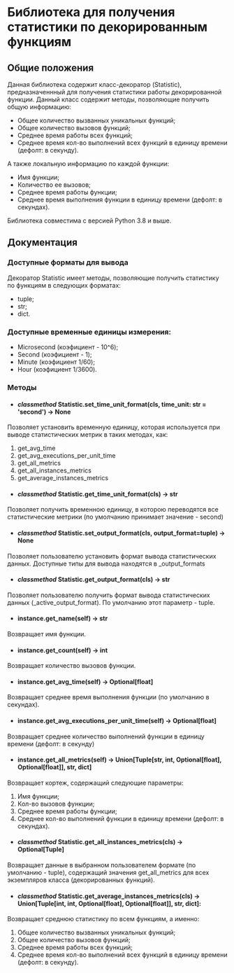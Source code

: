 # Библиотека для получения статистики по декорированным функциям

## Общие положения

Данная библиотека содержит класс-декоратор (Statistic), предназначеннный для 
получения статистики работы декорированной функции. Данный класс содержит методы,
позволяющие получить общую информацию: 

- Общее количество вызванных уникальных функций;
- Общее количество вызовов функций;
- Среднее время работы всех функций;
- Среднее время кол-во выполнений всех функций в единицу времени (дефолт: в секунду).

А также локальную информацию по каждой функции:

- Имя функции;
- Количество ее вызовов;
- Среднее время работы функции;
- Среднее время выполнения функции в единицу времени (дефолт: в секундах).

Библиотека совместима с версией Python 3.8 и выше.

## Документация

### Доступные форматы для вывода

Декоратор Statistic имеет методы, позволяющие получить статистику по функциям в следующих форматах:

- tuple;
- str;
- dict.
 
### Доступные временные единицы измерения:

- Microsecond (коэфициент - 10^6);
- Second (коэфициент - 1);
- Minute (коэфициент 1/60);
- Hour (коэфициент 1/3600).

### Методы 

- #### *classmethod* Statistic.set_time_unit_format(cls, time_unit: str = 'second') -> None 
Позволяет установить временную единицу, которая используется при выводе 
статистических метрик в таких методах, как:
1) get_avg_time
2) get_avg_executions_per_unit_time
3) get_all_metrics
4) get_all_instances_metrics
5) get_average_instances_metrics

- #### *classmethod* Statistic.get_time_unit_format(cls) -> str
Позволяет получить временною единицу, в которою переводятся все статистические метрики
(по умолчанию принимает значение - second)

- #### *classmethod* Statistic.set_output_format(cls, output_format=tuple) -> None
Позволяет пользователю установить формат вывода статистических данных.
Доступные типы для вывода находятся в _output_formats

- #### *classmethod* Statistic.get_output_format(cls) -> str
Позволяет пользователю получить формат вывода статистических данных (_active_output_format).
По умолчанию этот параметр - tuple.

- #### instance.get_name(self) -> str
Возвращает имя функции.

- #### instance.get_count(self) -> int
Возвращает количество вызовов функции.

- #### instance.get_avg_time(self) -> Optional[float]
Возвращает среднее время выполнения функции (по умолчанию в секундах).

- #### instance.get_avg_executions_per_unit_time(self) -> Optional[float]
Возвращает среднее количество выполнений функции в единицу времени (дефолт: в секунду)

- #### instance.get_all_metrics(self) -> Union[Tuple[str, int, Optional[float], Optional[float]], str, dict]
Возвращает кортеж, содержащий следующие параметры:
1) Имя функции;
2) Кол-во вызовов функции;
3) Среднее время работы функции;
4) Среднее кол-во выполнений функции в единицу времени (дефолт: в секундах).

- #### *classmethod* Statistic.get_all_instances_metrics(cls) -> Optional[Tuple]
Возвращает данные в выбранном пользователем формате (по умолчанию - tuple),
содержащий значения get_all_metrics для всех экземпляров класса (декорированных функций).

- #### *classmethod* Statistic.get_average_instances_metrics(cls) -> Union[Tuple[int, int, Optional[float], Optional[float]], str, dict]:
Возвращает среднюю статистику по всем функциям, а именно:
1) Общее количество вызванных уникальных функций;
2) Общее количество вызовов функций;
3) Среднее время работы всех функций;
4) Среднее время кол-во выполнений всех функций в единицу времени (дефолт: в секунду).
